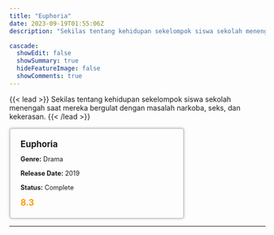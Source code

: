 ```yaml
---
title: "Euphoria"
date: 2023-09-19T01:55:06Z
description: "Sekilas tentang kehidupan sekelompok siswa sekolah menengah saat mereka bergulat dengan masalah narkoba, seks, dan kekerasan."

cascade:
  showEdit: false
  showSummary: true
  hideFeatureImage: false
  showComments: true
---
```


{{< lead >}}
Sekilas tentang kehidupan sekelompok siswa sekolah menengah saat mereka bergulat dengan masalah narkoba, seks, dan kekerasan.
{{< /lead >}}

<style>

/* CSS for the movie information box */
        .movie-box {
            width: 300px;
            padding: 20px;
            border: 2px solid #ccc; /* Border added */
            border-radius: 5px;
            box-shadow: 0 0 5px rgba(0, 0, 0, 0.2);
        }

        /* CSS for movie title */
        .movie-title {
            font-size: 1.2em;
            font-weight: bold;
            margin-bottom: 10px;
        }

        /* CSS for movie details */
        .movie-details {
            font-size: 0.9em;
            margin-bottom: 10px;
        }

        /* CSS for movie rating */
        .movie-rating {
            font-size: 1.2em;
            font-weight: bold;
            color: #ff9900; /* IMDb's rating color */
        }
</style>

 <div class="movie-box">
        <div class="movie-title">Euphoria</div>
        <div class="movie-details">
            <p><strong>Genre:</strong> Drama</p>
            <p><strong>Release Date:</strong> 2019</p>
            <p><strong>Status:</strong> Complete</p>
        </div>
        <div class="movie-rating">8.3</div>
    </div>

---
